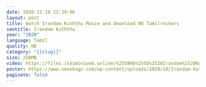```yaml
---
date: 2020-12-10 22:39:06
layout: post
title: Watch Irandam Kuththu Movie and Download HD Tamilrockers
seotitle: Irandam Kuththu
year: "2020"
language: Tamil
quality: HD
category: "{{slug}}"
size: 250MB
video: https://files.isaiminiweb.online/%255BHD%255D%2520Irandam%2520Kuthu/(%2520Telegram%2520%40isaiminidownload%2520)%2520-%2520IRANDAM%2520KUTHTHU%2520(2020)%2520Tamil%2520HDRip%2520-%2520200MB%2520-%2520x264%2520-%2520MP3.mkv?rootId=0AJtZkTkXLBuYUk9PVA
poster: https://www.newsbugz.com/wp-content/uploads/2020/10/Irandam-Kuththu-movie.png
paginate: false
---
```

